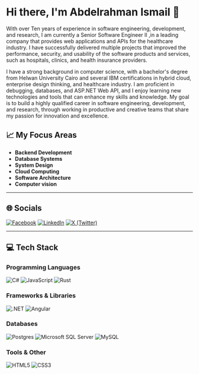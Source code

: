 
# Hi there, I'm Abdelrahman Ismail 👋

With over Ten years of experience in software engineering, development, and research, I am currently a Senior Software Engineer II ,in a leading company that provides web applications and APIs for the healthcare industry. I have successfully delivered multiple projects that improved the performance, security, and usability of the software products and services, such as hospitals, clinics, and health insurance providers.

I have a strong background in computer science, with a bachelor's degree from Helwan University Cairo and several IBM certifications in hybrid cloud, enterprise design thinking, and healthcare industry. I am proficient in debugging, databases, and ASP.NET Web API, and I enjoy learning new technologies and tools that can enhance my skills and knowledge. My goal is to build a highly qualified career in software engineering, development, and research, through working in productive and creative teams that share my passion for innovation and excellence.

## 📈 My Focus Areas

- **Backend Development**
- **Database Systems**
- **System Design**
- **Cloud Computing**
- **Software Architecture**
- **Computer vision**

---

## 🌐 Socials

[![Facebook](https://img.shields.io/badge/Facebook-%231877F2.svg?logo=Facebook&logoColor=white)](https://www.facebook.com/aimShawky) 
[![LinkedIn](https://img.shields.io/badge/LinkedIn-%230077B5.svg?logo=linkedin&logoColor=white)](https://www.linkedin.com/in/abdelrahman-ismail-7a264116/) 
[![X (Twitter)](https://img.shields.io/badge/X-black.svg?logo=X&logoColor=white)](https://x.com/aimShawky) 


---

## 💻 Tech Stack

### Programming Languages
![C#](https://img.shields.io/badge/c%23-%23239120.svg?style=for-the-badge&logo=csharp&logoColor=white) 
![JavaScript](https://img.shields.io/badge/javascript-%23323330.svg?style=for-the-badge&logo=javascript&logoColor=%23F7DF1E) 
![Rust](https://img.shields.io/badge/Rust-%23323330.svg?style=for-the-badge&logo=Rust&logoColor=%23F7DF1E) 

### Frameworks & Libraries
![.NET](https://img.shields.io/badge/.NET-5C2D91?style=for-the-badge&logo=.net&logoColor=white) 
![Angular](https://img.shields.io/badge/Angular-5C2D91?style=for-the-badge&logo=Angular&logoColor=white) 


### Databases
![Postgres](https://img.shields.io/badge/postgres-%23316192.svg?style=for-the-badge&logo=postgresql&logoColor=white) 
![Microsoft SQL Server](https://img.shields.io/badge/Microsoft%20SQL%20Server-CC2927?style=for-the-badge&logo=microsoft%20sql%20server&logoColor=white) 
![MySQL](https://img.shields.io/badge/mysql-4479A1.svg?style=for-the-badge&logo=mysql&logoColor=white)


### Tools & Other
![HTML5](https://img.shields.io/badge/html5-%23E34F26.svg?style=for-the-badge&logo=html5&logoColor=white) 
![CSS3](https://img.shields.io/badge/css3-%231572B6.svg?style=for-the-badge&logo=css3&logoColor=white) 


